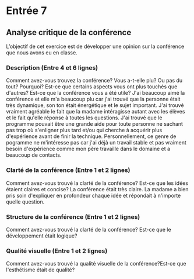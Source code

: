 # Entrée 7
## Analyse critique de la conférence

L’objectif de cet exercice est de développer une opinion sur la conférence que nous avons eu en classe. 

### Description (Entre 4 et 6 lignes)
Comment avez-vous trouvez la conférence? Vous a-t-elle plu? Ou pas du tout? Pourquoi? Est-ce que certains aspects vous ont plus touchés que d'autres? Est-ce que la conférence vous a été utile?
J'ai beaucoup aimé la conférence et elle m'a beaucoup plu car j'ai trouvé que la personne était très dynamique, son ton était énergétique et le sujet important. J'ai trouvé vraiment agréable le fait que la madame intéragisse autant avec les élèves et le fait qu'elle réponse à toutes les questions. J'ai trouvé que le programme pouvait être une grande aide pour toute personne ne sachant pas trop où s'enligner plus tard et/ou qui cherche à acquérir plus d'expérience avant de finir la technique. Personnellement, ce genre de pogramme ne m'intéresse pas car j'ai déjà un travail stable et pas vraiment besoin d'expérience comme mon père travaille dans le domaine et a beaucoup de contacts.

### Clarté de la conférence (Entre 1 et 2 lignes)
Comment avez-vous trouvé la clarté de la conférence? Est-ce que les idées étaient claires et concise?
La conférence était très claire. La madame a bien pris soin d'expliquer en profondeur chaque idée et répondait à n'importe quelle question.

### Structure de la conférence (Entre 1 et 2 lignes)
Comment avez-vous trouvé la clarté de la conférence? Est-ce que le développement était logique?

### Qualité visuelle (Entre 1 et 2 lignes)
Comment avez-vous trouvé la qualité visuelle de la conférence?Est-ce que l'esthétisme était de qualité?


